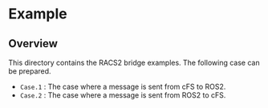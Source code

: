 # Example

## Overview

This directory contains the RACS2 bridge examples. The following case can be prepared.

- `Case.1` : The case where a message is sent from cFS to ROS2. 
- `Case.2` : The case where a message is sent from ROS2 to cFS.
 